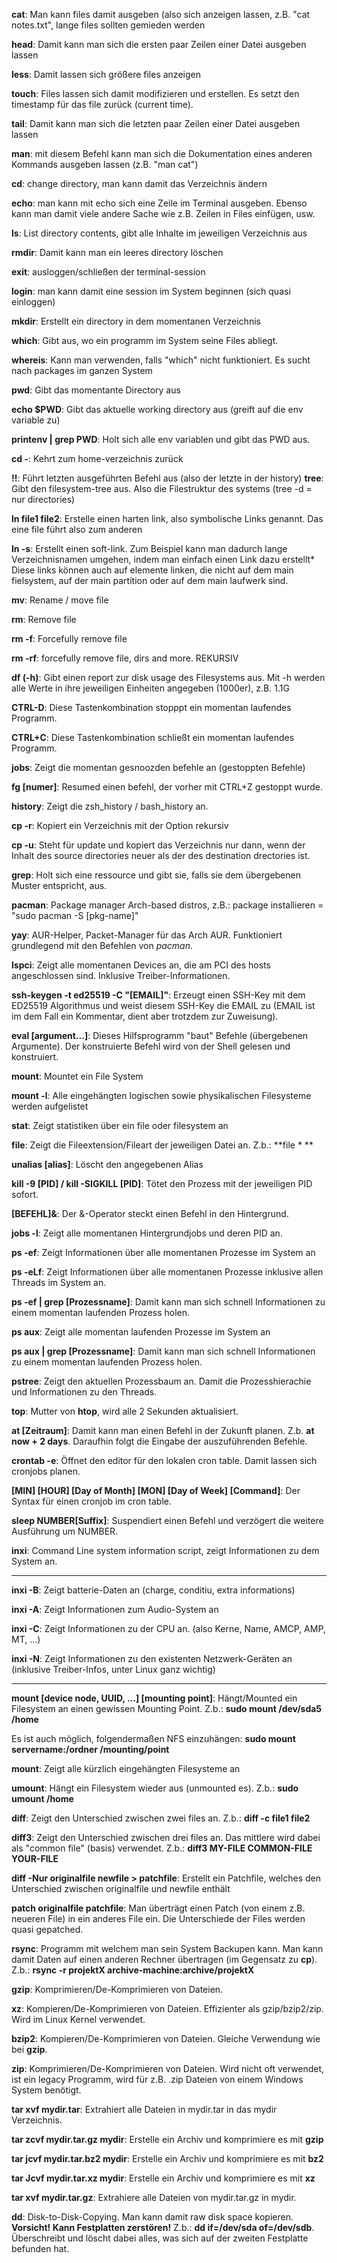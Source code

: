 **cat**: Man kann files damit ausgeben (also sich anzeigen lassen, z.B. "cat notes.txt", lange files sollten gemieden werden

**head**: Damit kann man sich die ersten paar Zeilen einer Datei ausgeben lassen

**less**: Damit lassen sich größere files anzeigen

**touch**: Files lassen sich damit modifizieren und erstellen. Es setzt den timestamp für das file zurück (current time).

**tail**: Damit kann man sich die letzten paar Zeilen einer Datei ausgeben lassen

**man**: mit diesem Befehl kann man sich die Dokumentation eines anderen Kommands ausgeben lassen (z.B. "man cat")

**cd**: change directory, man kann damit das Verzeichnis ändern

**echo**: man kann mit echo sich eine Zeile im Terminal ausgeben. Ebenso kann man damit viele andere Sache wie z.B.
Zeilen in Files einfügen, usw.

**ls**: List directory contents, gibt alle Inhalte im jeweiligen Verzeichnis aus

**rmdir**: Damit kann man ein leeres directory löschen

**exit**: ausloggen/schließen der terminal-session

**login**: man kann damit eine session im System beginnen (sich quasi einloggen)

**mkdir**: Erstellt ein directory in dem momentanen Verzeichnis    

**which**: Gibt aus, wo ein programm im System seine Files abliegt.

**whereis**: Kann man verwenden, falls "which" nicht funktioniert. Es sucht nach packages im ganzen System

**pwd**: Gibt das momentante Directory aus  

**echo $PWD**: Gibt das aktuelle working directory aus (greift auf die env variable zu)

**printenv | grep PWD**: Holt sich alle env variablen und gibt das PWD aus.

**cd -**: Kehrt zum home-verzeichnis zurück 

**!!**: Führt letzten ausgeführten Befehl aus (also der letzte in der history)
**tree**: Gibt den filesystem-tree aus. Also die Filestruktur des systems (tree -d = nur directories)

**ln file1 file2**: Erstelle einen harten link, also symbolische Links genannt. Das eine file führt also zum anderen

**ln -s**: Erstellt einen soft-link. Zum Beispiel kann man dadurch lange Verzeichnisnamen umgehen, indem 
man einfach einen Link dazu erstellt* Diese links können auch auf elemente linken, die nicht auf dem 
main fielsystem, auf der main partition oder auf dem main laufwerk sind.

**mv**: Rename / move file

**rm**: Remove file 

**rm -f**: Forcefully remove file

**rm -rf**: forcefully remove file, dirs and more. REKURSIV

**df (-h)**: Gibt einen report zur disk usage des Filesystems aus. Mit -h werden alle Werte in ihre jeweiligen Einheiten
angegeben (1000er), z.B. 1.1G  

**CTRL-D**: Diese Tastenkombination stopppt ein momentan laufendes Programm.

**CTRL+C**: Diese Tastenkombination schließt ein momentan laufendes Programm.

**jobs**: Zeigt die momentan gesnoozden befehle an (gestoppten Befehle)

**fg [numer]**: Resumed einen befehl, der vorher mit CTRL+Z gestoppt wurde.

**history**: Zeigt die zsh_history / bash_history an.

**cp -r**: Kopiert ein Verzeichnis mit der Option rekursiv

**cp -u**: Steht für update und kopiert das Verzeichnis nur dann, wenn der Inhalt des source directories neuer als der des destination drectories ist.

**grep**: Holt sich eine ressource und gibt sie, falls sie dem übergebenen Muster entspricht, aus.

**pacman**: Package manager Arch-based distros, z.B.: package installieren = "sudo pacman -S [pkg-name]"

**yay**: AUR-Helper, Packet-Manager für das Arch AUR. Funktioniert grundlegend mit den Befehlen von *pacman*.

**lspci**: Zeigt alle momentanen Devices an, die am PCI des hosts angeschlossen sind. Inklusive Treiber-Informationen.

**ssh-keygen -t ed25519 -C "[EMAIL]"**: Erzeugt einen SSH-Key mit dem ED25519 Algorithmus und weist diesem SSH-Key die EMAIL zu (EMAIL ist im dem Fall ein Kommentar, dient aber trotzdem zur Zuweisung).

**eval [argument...]**: Dieses Hilfsprogramm "baut" Befehle (übergebenen Argumente). Der konstruierte Befehl wird von der Shell gelesen und konstruiert.

**mount**: Mountet ein File System

**mount -l**: Alle eingehängten logischen sowie physikalischen Filesysteme werden aufgelistet

**stat**: Zeigt statistiken über ein file oder filesystem an

**file**: Zeigt die Fileextension/Fileart der jeweiligen Datei an. Z.b.: **file * **

**unalias [alias]**: Löscht den angegebenen Alias

**kill -9 [PID] / kill -SIGKILL [PID]**: Tötet den Prozess mit der jeweiligen PID sofort.

**[BEFEHL]&**: Der &-Operator steckt einen Befehl in den Hintergrund.

**jobs -l**: Zeigt alle momentanen Hintergrundjobs und deren PID an.

**ps -ef**: Zeigt Informationen über alle momentanen Prozesse im System an

**ps -eLf**: Zeigt Informationen über alle momentanen Prozesse inklusive allen Threads im System an.

**ps -ef | grep [Prozessname]**: Damit kann man sich schnell Informationen zu einem momentan laufenden Prozess holen.

**ps aux**: Zeigt alle momentan laufenden Prozesse im System an

**ps aux | grep [Prozessname]**: Damit kann man sich schnell Informationen zu einem momentan laufenden Prozess holen.

**pstree**: Zeigt den aktuellen Prozessbaum an. Damit die Prozesshierachie und Informationen zu den Threads.

**top**: Mutter von **htop**, wird alle 2 Sekunden aktualisiert.

**at [Zeitraum]**: Damit kann man einen Befehl in der Zukunft planen. Z.b. **at now + 2 days**. Daraufhin folgt die Eingabe der auszuführenden Befehle.

**crontab -e**: Öffnet den editor für den lokalen cron table. Damit lassen sich cronjobs planen.

**[MIN] [HOUR] [Day of Month] [MON] [Day of Week] [Command]**: Der Syntax für einen cronjob im cron table.

**sleep NUMBER[Suffix]**: Suspendiert einen Befehl und verzögert die weitere Ausführung um NUMBER.

**inxi**: Command Line system information script, zeigt Informationen zu dem System an.

---

**inxi -B**: Zeigt batterie-Daten an (charge, conditiu, extra informations)

**inxi -A**: Zeigt Informationen zum Audio-System an

**inxi -C**: Zeigt Informationen zu der CPU an. (also Kerne, Name, AMCP, AMP, MT, ...)

**inxi -N**: Zeigt Informationen zu den existenten Netzwerk-Geräten an (inklusive Treiber-Infos, unter Linux ganz wichtig)

---

**mount [device node, UUID, ...] [mounting point]**: Hängt/Mounted ein Filesystem an einen gewissen Mounting Point. Z.b.: **sudo mount /dev/sda5 /home**

Es ist auch möglich, folgendermaßen NFS einzuhängen: **sudo mount servername:/ordner /mounting/point**

**mount**: Zeigt alle kürzlich eingehängten Filesysteme an

**umount**: Hängt ein Filesystem wieder aus (unmounted es). Z.b.: **sudo umount /home**

**diff**: Zeigt den Unterschied zwischen zwei files an. Z.b.: **diff -c file1 file2**

**diff3**: Zeigt den Unterschied zwischen drei files an. Das mittlere wird dabei als "common file" (basis) verwendet. Z.b.: **diff3 MY-FILE COMMON-FILE YOUR-FILE**

**diff -Nur originalfile newfile > patchfile**: Erstellt ein Patchfile, welches den Unterschied zwischen originalfile und newfile enthält

**patch originalfile patchfile**: Man überträgt einen Patch (von einem z.B. neueren File) in ein anderes File ein. Die Unterschiede der Files werden quasi gepatched.

**rsync**: Programm mit welchem man sein System Backupen kann. Man kann damit Daten auf einen anderen Rechner übertragen (im Gegensatz zu **cp**). Z.b.: **rsync -r projektX archive-machine:archive/projektX**

**gzip**: Komprimieren/De-Komprimieren von Dateien.

**xz**: Kompieren/De-Komprimieren von Dateien. Effizienter als gzip/bzip2/zip. Wird im Linux Kernel verwendet.

**bzip2**: Kompieren/De-Komprimieren von Dateien. Gleiche Verwendung wie bei **gzip**.

**zip**: Komprimieren/De-Komprimieren von Dateien. Wird nicht oft verwendet, ist ein legacy Programm, wird für z.B. .zip Dateien von einem Windows System benötigt.

**tar xvf mydir.tar**: Extrahiert alle Dateien in mydir.tar in das mydir Verzeichnis.
  
**tar zcvf mydir.tar.gz mydir**: Erstelle ein Archiv und komprimiere es mit **gzip**
  
**tar jcvf mydir.tar.bz2 mydir**: Erstelle ein Archiv und komprimiere es mit **bz2**
  
**tar Jcvf mydir.tar.xz mydir**: Erstelle ein Archiv und komprimiere es mit **xz**
  
**tar xvf mydir.tar.gz**: Extrahiere alle Dateien von mydir.tar.gz in mydir.

**dd**: Disk-to-Disk-Copying. Man kann damit raw disk space kopieren. **Vorsicht! Kann Festplatten zerstören!** Z.b.: **dd if=/dev/sda of=/dev/sdb**. Überschreibt und löscht dabei alles, was sich auf der zweiten Festplatte befunden hat.
